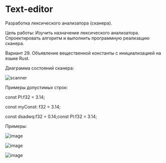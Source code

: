 # Text-editor

Разработка лексического анализатора (сканера).

Цель работы: Изучить назначение лексического анализатора. Спроектировать алгоритм и выполнить программную реализацию сканера.

Вариант 29. Объявление вещественной константы с инициализацией на языке Rust.



Диаграмма состояний сканера:

![scanner](https://github.com/ikarizxc/TextEditorMVC/assets/114616603/48cfe627-490c-48cf-953c-dfd0c3afd7e5)



Примеры допустимых строк:

const PI:f32 = 3.14;

const myConst: f32 = 3.14;

const dsadwq:f32 = 0.14;const PI:f32 = 3.14;



Примеры:

![image](https://github.com/ikarizxc/TextEditorMVC/assets/114616603/8fefeecc-a6fe-4c0f-8b09-9c8be4c09189)

![image](https://github.com/ikarizxc/TextEditorMVC/assets/114616603/77f0286f-4695-45e9-aa4d-ec2721252d29)

![image](https://github.com/ikarizxc/TextEditorMVC/assets/114616603/dd7e3783-68bd-41e6-a3fa-e2cad6b21c48)


